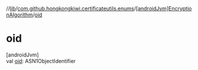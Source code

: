 //[lib](../../../index.md)/[com.github.hongkongkiwi.certificateutils.enums](../index.md)/[[androidJvm]EncryptionAlgorithm](index.md)/[oid](oid.md)

# oid

[androidJvm]\
val [oid](oid.md): ASN1ObjectIdentifier
